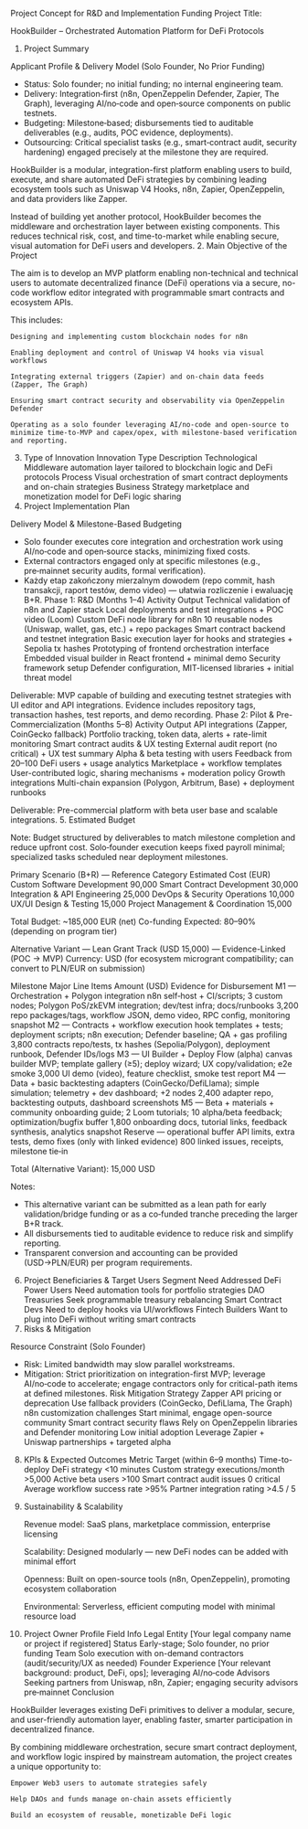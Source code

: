 Project Concept for R&D and Implementation Funding
Project Title:

HookBuilder – Orchestrated Automation Platform for DeFi Protocols
1. Project Summary

Applicant Profile & Delivery Model (Solo Founder, No Prior Funding)
- Status: Solo founder; no initial funding; no internal engineering team.
- Delivery: Integration‑first (n8n, OpenZeppelin Defender, Zapier, The Graph), leveraging AI/no‑code and open‑source components on public testnets.
- Budgeting: Milestone‑based; disbursements tied to auditable deliverables (e.g., audits, POC evidence, deployments).
- Outsourcing: Critical specialist tasks (e.g., smart‑contract audit, security hardening) engaged precisely at the milestone they are required.

HookBuilder is a modular, integration-first platform enabling users to build, execute, and share automated DeFi strategies by combining leading ecosystem tools such as Uniswap V4 Hooks, n8n, Zapier, OpenZeppelin, and data providers like Zapper.

Instead of building yet another protocol, HookBuilder becomes the middleware and orchestration layer between existing components. This reduces technical risk, cost, and time-to-market while enabling secure, visual automation for DeFi users and developers.
2. Main Objective of the Project

The aim is to develop an MVP platform enabling non-technical and technical users to automate decentralized finance (DeFi) operations via a secure, no-code workflow editor integrated with programmable smart contracts and ecosystem APIs.

This includes:

    Designing and implementing custom blockchain nodes for n8n

    Enabling deployment and control of Uniswap V4 hooks via visual workflows

    Integrating external triggers (Zapier) and on-chain data feeds (Zapper, The Graph)

    Ensuring smart contract security and observability via OpenZeppelin Defender

    Operating as a solo founder leveraging AI/no-code and open‑source to minimize time-to-MVP and capex/opex, with milestone-based verification and reporting.

3. Type of Innovation
Innovation Type	Description
Technological	Middleware automation layer tailored to blockchain logic and DeFi protocols
Process	Visual orchestration of smart contract deployments and on-chain strategies
Business	Strategy marketplace and monetization model for DeFi logic sharing
4. Project Implementation Plan

Delivery Model & Milestone-Based Budgeting
- Solo founder executes core integration and orchestration work using AI/no‑code and open‑source stacks, minimizing fixed costs.
- External contractors engaged only at specific milestones (e.g., pre‑mainnet security audits, formal verification).
- Każdy etap zakończony mierzalnym dowodem (repo commit, hash transakcji, raport testów, demo video) — ułatwia rozliczenie i ewaluację B+R.
Phase 1: R&D (Months 1–4)
Activity	Output
Technical validation of n8n and Zapier stack	Local deployments and test integrations + POC video (Loom)
Custom DeFi node library for n8n	10 reusable nodes (Uniswap, wallet, gas, etc.) + repo packages
Smart contract backend and testnet integration	Basic execution layer for hooks and strategies + Sepolia tx hashes
Prototyping of frontend orchestration interface	Embedded visual builder in React frontend + minimal demo
Security framework setup	Defender configuration, MIT-licensed libraries + initial threat model

Deliverable: MVP capable of building and executing testnet strategies with UI editor and API integrations. Evidence includes repository tags, transaction hashes, test reports, and demo recording.
Phase 2: Pilot & Pre-Commercialization (Months 5–8)
Activity	Output
API integrations (Zapper, CoinGecko fallback)	Portfolio tracking, token data, alerts + rate-limit monitoring
Smart contract audits & UX testing	External audit report (no critical) + UX test summary
Alpha & beta testing with users	Feedback from 20–100 DeFi users + usage analytics
Marketplace + workflow templates	User-contributed logic, sharing mechanisms + moderation policy
Growth integrations	Multi-chain expansion (Polygon, Arbitrum, Base) + deployment runbooks

Deliverable: Pre-commercial platform with beta user base and scalable integrations.
5. Estimated Budget

Note: Budget structured by deliverables to match milestone completion and reduce upfront cost. Solo‑founder execution keeps fixed payroll minimal; specialized tasks scheduled near deployment milestones.

Primary Scenario (B+R) — Reference
Category	Estimated Cost (EUR)
Custom Software Development	90,000
Smart Contract Development	30,000
Integration & API Engineering	25,000
DevOps & Security Operations	10,000
UX/UI Design & Testing	15,000
Project Management & Coordination	15,000

Total Budget: ~185,000 EUR (net)
Co-funding Expected: 80–90% (depending on program tier)

Alternative Variant — Lean Grant Track (USD 15,000) — Evidence-Linked (POC → MVP)
Currency: USD (for ecosystem microgrant compatibility; can convert to PLN/EUR on submission)

Milestone	Major Line Items	Amount (USD)	Evidence for Disbursement
M1 — Orchestration + Polygon integration	n8n self‑host + CI/scripts; 3 custom nodes; Polygon PoS/zkEVM integration; dev/test infra; docs/runbooks	3,200	repo packages/tags, workflow JSON, demo video, RPC config, monitoring snapshot
M2 — Contracts + workflow execution	hook templates + tests; deployment scripts; n8n execution; Defender baseline; QA + gas profiling	3,800	contracts repo/tests, tx hashes (Sepolia/Polygon), deployment runbook, Defender IDs/logs
M3 — UI Builder + Deploy Flow (alpha)	canvas builder MVP; template gallery (≥5); deploy wizard; UX copy/validation; e2e smoke	3,000	UI demo (video), feature checklist, smoke test report
M4 — Data + basic backtesting	adapters (CoinGecko/DefiLlama); simple simulation; telemetry + dev dashboard; +2 nodes	2,400	adapter repo, backtesting outputs, dashboard screenshots
M5 — Beta + materials + community	onboarding guide; 2 Loom tutorials; 10 alpha/beta feedback; optimization/bugfix buffer	1,800	onboarding docs, tutorial links, feedback synthesis, analytics snapshot
Reserve — operational buffer	API limits, extra tests, demo fixes (only with linked evidence)	800	linked issues, receipts, milestone tie‑in

Total (Alternative Variant): 15,000 USD

Notes:
- This alternative variant can be submitted as a lean path for early validation/bridge funding or as a co‑funded tranche preceding the larger B+R track.
- All disbursements tied to auditable evidence to reduce risk and simplify reporting.
- Transparent conversion and accounting can be provided (USD→PLN/EUR) per program requirements.
6. Project Beneficiaries & Target Users
Segment	Need Addressed
DeFi Power Users	Need automation tools for portfolio strategies
DAO Treasuries	Seek programmable treasury rebalancing
Smart Contract Devs	Need to deploy hooks via UI/workflows
Fintech Builders	Want to plug into DeFi without writing smart contracts
7. Risks & Mitigation

Resource Constraint (Solo Founder)
- Risk: Limited bandwidth may slow parallel workstreams.
- Mitigation: Strict prioritization on integration-first MVP; leverage AI/no‑code to accelerate; engage contractors only for critical-path items at defined milestones.
Risk	Mitigation Strategy
Zapper API pricing or deprecation	Use fallback providers (CoinGecko, DefiLlama, The Graph)
n8n customization challenges	Start minimal, engage open-source community
Smart contract security flaws	Rely on OpenZeppelin libraries and Defender monitoring
Low initial adoption	Leverage Zapier + Uniswap partnerships + targeted alpha
8. KPIs & Expected Outcomes
Metric	Target (within 6–9 months)
Time-to-deploy DeFi strategy	<10 minutes
Custom strategy executions/month	>5,000
Active beta users	>100
Smart contract audit issues	0 critical
Average workflow success rate	>95%
Partner integration rating	>4.5 / 5
9. Sustainability & Scalability

    Revenue model: SaaS plans, marketplace commission, enterprise licensing

    Scalability: Designed modularly — new DeFi nodes can be added with minimal effort

    Openness: Built on open-source tools (n8n, OpenZeppelin), promoting ecosystem collaboration

    Environmental: Serverless, efficient computing model with minimal resource load

10. Project Owner Profile
Field	Info
Legal Entity	[Your legal company name or project if registered]
Status	Early-stage; Solo founder, no prior funding
Team	Solo execution with on-demand contractors (audit/security/UX as needed)
Founder Experience	[Your relevant background: product, DeFi, ops]; leveraging AI/no‑code
Advisors	Seeking partners from Uniswap, n8n, Zapier; engaging security advisors pre‑mainnet
Conclusion

HookBuilder leverages existing DeFi primitives to deliver a modular, secure, and user-friendly automation layer, enabling faster, smarter participation in decentralized finance.

By combining middleware orchestration, secure smart contract deployment, and workflow logic inspired by mainstream automation, the project creates a unique opportunity to:

    Empower Web3 users to automate strategies safely

    Help DAOs and funds manage on-chain assets efficiently

    Build an ecosystem of reusable, monetizable DeFi logic
